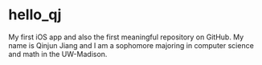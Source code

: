 # hello_qj
My first iOS app and also the first meaningful repository on GitHub.
My name is Qinjun Jiang and I am a sophomore majoring in computer science and math in the UW-Madison.
